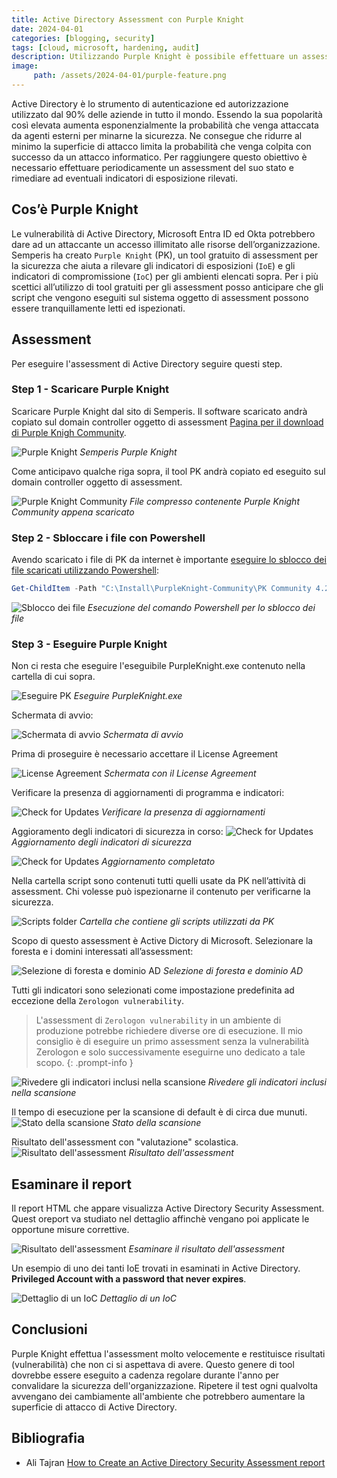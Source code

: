 ```yaml
---
title: Active Directory Assessment con Purple Knight
date: 2024-04-01
categories: [blogging, security]
tags: [cloud, microsoft, hardening, audit]
description: Utilizzando Purple Knight è possibile effettuare un assessment di sicurezza di Active Directory con lo scopo di ridurre gli indicatori di espostizione (IeE) e gli indicatori di compromissione (IoC) 
image:
     path: /assets/2024-04-01/purple-feature.png
---
```


Active Directory è lo strumento di autenticazione ed autorizzazione utilizzato dal 90% delle aziende in tutto il mondo. Essendo la sua popolarità così elevata aumenta esponenzialmente la probabilità che venga attaccata da agenti esterni per minarne la sicurezza. Ne consegue che ridurre al minimo la superficie di attacco limita la probabilità che venga colpita con successo da un attacco informatico. Per raggiungere questo obiettivo è necessario effettuare periodicamente un assessment del suo stato e rimediare ad eventuali indicatori di esposizione rilevati.

## Cos’è Purple Knight
Le vulnerabilità di Active Directory, Microsoft Entra ID ed Okta potrebbero dare ad un attaccante un accesso illimitato alle risorse dell’organizzazione. 
Semperis ha creato `Purple Knight` (PK), un tool gratuito di assessment per la sicurezza che aiuta a rilevare gli indicatori di esposizioni (`IoE`) e gli indicatori di compromissione (`IoC`) per gli ambienti elencati sopra.
Per i più scettici all’utilizzo di tool gratuiti per gli assessment posso anticipare che gli script che vengono eseguiti sul sistema oggetto di assessment possono essere tranquillamente letti ed ispezionati.

## Assessment
Per eseguire l'assessment di Active Directory seguire questi step.

### Step 1 - Scaricare Purple Knight
Scaricare Purple Knight dal sito di Semperis. Il software scaricato andrà copiato sul domain controller oggetto di assessment [Pagina per il download di Purple Knigh Community](https://www.semperis.com/purple-knight/resources/).

![Purple Knight](/assets/2024-04-01/Immagine1.png)
_Semperis Purple Knight_

Come anticipavo qualche riga sopra, il tool PK andrà copiato ed eseguito sul domain controller oggetto di assessment.

![Purple Knight Community](/assets/2024-04-01/Immagine2.png)
_File compresso contenente Purple Knight Community appena scaricato_

### Step 2 - Sbloccare i file con Powershell
Avendo scaricato i file di PK da internet è importante [eseguire lo sblocco dei file scaricati utilizzando Powershell](https://learn.microsoft.com/en-us/powershell/module/microsoft.powershell.utility/unblock-file?view=powershell-7.4):

```powershell
Get-ChildItem -Path "C:\Install\PurpleKnight-Community\PK Community 4.2" -Recurse | Unblock-File
```

![Sblocco dei file](/assets/2024-04-01/Immagine3.png)
_Esecuzione del comando Powershell per lo sblocco dei file_

### Step 3 - Eseguire Purple Knight

Non ci resta che eseguire l'eseguibile PurpleKnight.exe contenuto nella cartella di cui sopra.

![Eseguire PK](/assets/2024-04-01/Immagine4.png)
_Eseguire PurpleKnight.exe_

Schermata di avvio:

![Schermata di avvio](/assets/2024-04-01/Immagine5.png)
_Schermata di avvio_

Prima di proseguire è necessario accettare il License Agreement

![License Agreement](/assets/2024-04-01/Immagine6.png)
_Schermata con il License Agreement_

Verificare la presenza di aggiornamenti di programma e indicatori:

![Check for Updates](/assets/2024-04-01/Immagine7.png)
_Verificare la presenza di aggiornamenti_

Aggioramento degli indicatori di sicurezza in corso:
![Check for Updates](/assets/2024-04-01/Immagine8.png)
_Aggiornamento degli indicatori di sicurezza_

![Check for Updates](/assets/2024-04-01/Immagine9.png)
_Aggiornamento completato_

Nella cartella script sono contenuti tutti quelli usate da PK nell’attività di assessment. Chi volesse può ispezionarne il contenuto per verificarne la sicurezza.

![Scripts folder](/assets/2024-04-01/Immagine10.png)
_Cartella che contiene gli scripts utilizzati da PK_

Scopo di questo assessment è Active Dictory di Microsoft. Selezionare la foresta e i domini interessati all’assessment:

![Selezione di foresta e dominio AD](/assets/2024-04-01/Immagine11.png)
_Selezione di foresta e dominio AD_

Tutti gli indicatori sono selezionati come impostazione predefinita ad eccezione della `Zerologon vulnerability`. 
> L'assessment di `Zerologon vulnerability` in un ambiente di produzione potrebbe richiedere diverse ore di esecuzione. Il mio consiglio è di eseguire un primo assessment senza la vulnerabilità Zerologon e solo successivamente eseguirne uno dedicato a tale scopo.
{: .prompt-info }

![Rivedere gli indicatori inclusi nella scansione](/assets/2024-04-01/Immagine12.png)
_Rivedere gli indicatori inclusi nella scansione_

Il tempo di esecuzione per la scansione di default è di circa due munuti.
![Stato della scansione](/assets/2024-04-01/Immagine13.png)
_Stato della scansione_

Risultato dell'assessment con "valutazione" scolastica.
![Risultato dell'assessment](/assets/2024-04-01/Immagine14.png)
_Risultato dell'assessment_

## Esaminare il report
Il report HTML che appare visualizza Active Directory Security Assessment. Quest oreport va studiato nel dettaglio affinchè vengano poi applicate le opportune misure correttive.

![Risultato dell'assessment](/assets/2024-04-01/Immagine15.png)
_Esaminare il risultato dell'assessment_

Un esempio di uno dei tanti IoE trovati in esaminati in Active Directory. <strong>Privileged Account with a password that never expires</strong>.

![Dettaglio di un IoC](/assets/2024-04-01/Immagine16.png)
_Dettaglio di un IoC_

## Conclusioni
Purple Knight effettua l'assessment molto velocemente e restituisce risultati (vulnerabilità) che non ci si aspettava di avere. Questo genere di tool dovrebbe essere eseguito a cadenza regolare durante l'anno per convalidare la sicurezza dell'organizzazione. Ripetere il test ogni qualvolta avvengano dei cambiamente all'ambiente che potrebbero aumentare la superficie di attacco di Active Directory.

## Bibliografia
- Ali Tajran [How to Create an Active Directory Security Assessment report](https://www.alitajran.com/active-directory-security-assessment/)



